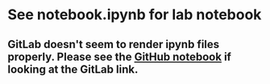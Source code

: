 # See notebook.ipynb for lab notebook

## GitLab doesn't seem to render ipynb files properly. Please see the [GitHub notebook](https://github.com/jtroo/phys408-lab1/blob/master/notebook.ipynb) if looking at the GitLab link.

